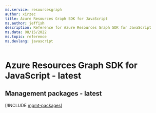 ```yaml
---
ms.service: resourcesgraph
author: xirzec
title: Azure Resources Graph SDK for JavaScript
ms.author: jeffish
description: Reference for Azure Resources Graph SDK for JavaScript
ms.data: 08/15/2022
ms.topic: reference
ms.devlang: javascript
---
```

# Azure Resources Graph SDK for JavaScript - latest

## Management packages - latest
[!INCLUDE [mgmt-packages](resources-graph-mgmt-index.md)]